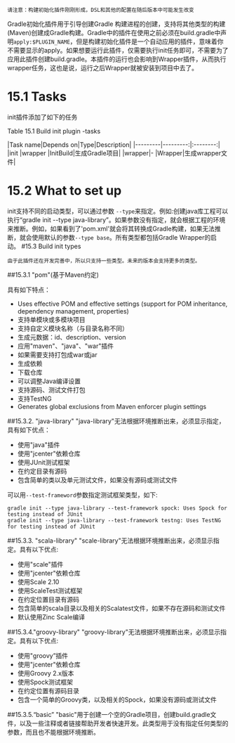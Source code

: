```
请注意：构建初始化插件刚刚形成，DSL和其他的配置在随后版本中可能发生改变
```

Gradle初始化插件用于引导创建Gradle 构建进程的创建，支持将其他类型的构建\(Maven\)创建成Gradle构建。Gradle中的插件在使用之前必须在build.gradle中声明`apply:$PLUGIN_NAME`，但是构建初始化插件是一个自动应用的插件，意味着你不需要显示的apply。如果想要运行此插件，仅需要执行init任务即可，不需要为了应用此插件创建build.gradle。本插件的运行也会影响到Wrapper插件，从而执行wrapper任务，这也是说，运行之后Wrapper就被安装到项目中去了。

# 15.1 Tasks

init插件添加了如下的任务

Table 15.1 Build init plugin -tasks

|Task name|Depends on|Type|Description|
|---------|---------:|:--------:|
|init    |wrapper    |InitBuild|生成Gradle项目|
|wrapper|-        |Wrapper|生成wrapper文件|


# 15.2 What to set up
init支持不同的启动类型，可以通过参数 `--type`来指定。例如:创建java库工程可以执行“gradle init --type java-library”。如果参数没有指定，就会根据工程的环境来推断。例如，如果看到了'pom.xml'就会将其转换成Gradle构建，如果无法推断，就会使用默认的参数`--type base`。所有类型都包括Gradle Wrapper的启动。
#15.3 Build init types
```
由于此插件还在开发完善中，所以只支持一些类型。未来的版本会支持更多的类型。
```
##15.3.1 "pom"(基于Maven约定)


具有如下特点：
*  Uses effective POM and effective settings (support for POM inheritance, dependency management, properties) 
* 支持单模块或多模块项目
* 支持自定义模块名称（与目录名称不同）
* 生成元数据：id、description、version
* 应用"maven"、"java"、"war"插件
* 如果需要支持打包成war或jar
* 生成依赖
* 下载仓库
* 可以调整Java编译设置
* 支持源码、测试文件打包
* 支持TestNG
*  Generates global exclusions from Maven enforcer plugin settings 

##15.3.2. "java-library"
"java-library"无法根据环境推断出来，必须显示指定，具有如下优点：

* 使用"java"插件
* 使用"jcenter"依赖仓库
* 使用JUnit测试框架
* 在约定目录有源码
* 包含简单的类以及单元测试文件，如果没有源码或测试文件

可以用`--test-frameword`参数指定测试框架类型，如下:
```
gradle init --type java-library --test-framework spock: Uses Spock for testing instead of JUnit
gradle init --type java-library --test-framework testng: Uses TestNG for testing instead of JUnit
```


##15.3.3. "scala-library"
"scale-library"无法根据环境推断出来，必须显示指定。具有以下优点:

* 使用"scale"插件
* 使用"jcenter"依赖仓库
* 使用Scale 2.10
* 使用ScaleTest测试框架
* 在约定位置目录有源码
* 包含简单的scala目录以及相关的Scalatest文件，如果不存在源码和测试文件
* 默认使用Zinc Scale编译


##15.3.4."groovy-library"
"groovy-library"无法根据环境推断出来，必须显示指定。具有以下优点:

* 使用"groovy”插件
* 使用"jcenter"依赖仓库
* 使用Groovy 2.x版本
* 使用Spock测试框架
* 在约定位置有源码目录
* 包含一个简单的Groovy类，以及相关的Spock，如果没有源码或测试文件



##15.3.5.“basic”
"basic"用于创建一个空的Gradle项目，创建build.gradle文件，以及一些注释或者链接帮助开发者快速开发。此类型用于没有指定任何类型的参数，而且也不能根据环境推断。











